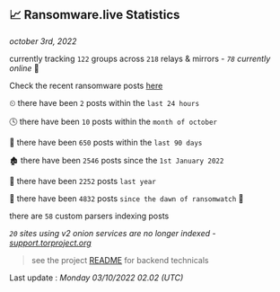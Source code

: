 
## 📈 Ransomware.live Statistics
_october 3rd, 2022_

currently tracking `122` groups across `218` relays & mirrors - _`78` currently online_ 📡

Check the recent ransomware posts [here](https://www.ransomware.live/#/recentposts)


⏲ there have been `2` posts within the `last 24 hours`

🕓 there have been `10` posts within the `month of october`

📅 there have been `650` posts within the `last 90 days`

🏚 there have been `2546` posts since the `1st January 2022`

🚀 there have been `2252` posts `last year`

🦕 there have been `4832` posts `since the dawn of ransomwatch` 🐣

there are `58` custom parsers indexing posts

_`20` sites using v2 onion services are no longer indexed - [support.torproject.org](https://support.torproject.org/onionservices/v2-deprecation/)_

> see the project [README](https://github.com/jmousqueton/ransomwatch#readme) for backend technicals



Last update : _Monday 03/10/2022 02.02 (UTC)_

